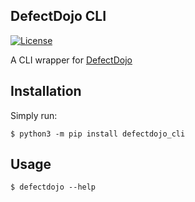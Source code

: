 ## DefectDojo CLI
[![License](https://img.shields.io/badge/license-MIT-_red.svg)](https://opensource.org/licenses/MIT)

A CLI wrapper for [DefectDojo](https://github.com/DefectDojo/django-DefectDojo)

## Installation

Simply run:
```
$ python3 -m pip install defectdojo_cli
```

## Usage

```
$ defectdojo --help
```
